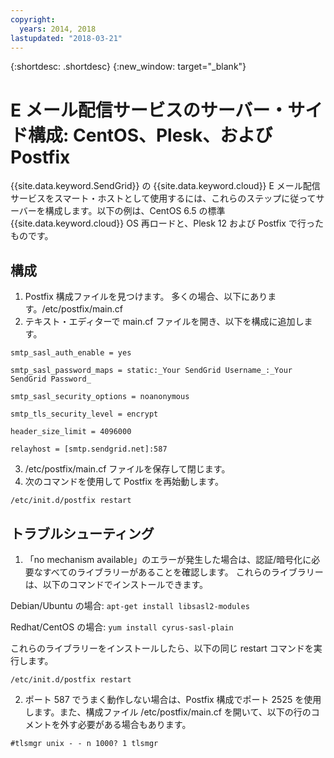```yaml
---
copyright:
  years: 2014, 2018
lastupdated: "2018-03-21"
---
```


{:shortdesc: .shortdesc}
{:new_window: target="_blank"}

# E メール配信サービスのサーバー・サイド構成: CentOS、Plesk、および Postfix

{{site.data.keyword.SendGrid}} の {{site.data.keyword.cloud}} E メール配信サービスをスマート・ホストとして使用するには、これらのステップに従ってサーバーを構成します。以下の例は、CentOS 6.5 の標準 {{site.data.keyword.cloud}} OS 再ロードと、Plesk 12 および Postfix で行ったものです。

## 構成

1.  Postfix 構成ファイルを見つけます。 多くの場合、以下にあります。/etc/postfix/main.cf
2.  テキスト・エディターで main.cf ファイルを開き、以下を構成に追加します。

  `smtp_sasl_auth_enable = yes`

  `smtp_sasl_password_maps = static:_Your SendGrid Username_:_Your SendGrid Password_`

  `smtp_sasl_security_options = noanonymous`

  `smtp_tls_security_level = encrypt`

  `header_size_limit = 4096000`

  `relayhost = [smtp.sendgrid.net]:587`

3.  /etc/postfix/main.cf ファイルを保存して閉じます。
4.  次のコマンドを使用して Postfix を再始動します。

  `/etc/init.d/postfix restart`

## トラブルシューティング

1.  「no mechanism available」のエラーが発生した場合は、認証/暗号化に必要なすべてのライブラリーがあることを確認します。 これらのライブラリーは、以下のコマンドでインストールできます。

  Debian/Ubuntu の場合:  `apt-get install libsasl2-modules`

  Redhat/CentOS の場合: `yum install cyrus-sasl-plain`

  これらのライブラリーをインストールしたら、以下の同じ restart コマンドを実行します。

    /etc/init.d/postfix restart

2.  ポート 587 でうまく動作しない場合は、Postfix 構成でポート 2525 を使用します。また、構成ファイル /etc/postfix/main.cf を開いて、以下の行のコメントを外す必要がある場合もあります。

  `#tlsmgr unix - - n 1000? 1 tlsmgr`
